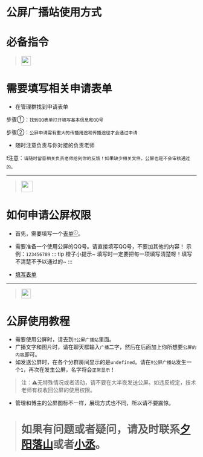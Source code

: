 # 公屏广播站使用方式

# 必备指令

> <img width="25" height="25" src="https://www.spigotmc.org/data/resource_icons/101/101040.jpg?1648584508">
# 需要填写相关申请表单

* 在管理群找到申请表单

步骤①：` 找到QQ表单打开填写基本信息和QQ号 `

步骤②：`公屏申请需有重大的传播用途和传播途径才会通过申请`

* 随时注意负责与你对接的负责老师

❗注意：`请随时留意相关负责老师给到你的反馈！如果缺少相关文件，公屏也是不会审核通过的。`

---

><img width="30" height="30" src="https://avatars.githubusercontent.com/u/93428079?s=200&v=4">
# 如何申请公屏权限

* 首先，需要填写一个[表单](https://docs.qq.com/form/page/DYlZ2alduRUFIU0hG)[<sup>ⓘ</sup>](https://docs.qq.com/form/page/DYlZ2alduRUFIU0hG)。

* 需要准备一个使用公屏的QQ号。请直接填写QQ号，不要加其他的内容！
示例：`123456789`
::: tip 橙子小提示~
填写时一定要把每一项填写清楚呀！填写不清楚不予以通过的~
:::

*   [填写表单](https://docs.qq.com/form/page/DYlZ2alduRUFIU0hG)

---

><img width="25" height="25" src="https://multimedia.nt.qq.com.cn/download?appid=1407&fileid=CgoxMjgwMTY1NDIyEhSqjFVOCxHXIyLoWlnWJYXsaf6i5Rj3DSD_Ciji_4qOtpCIA1CAvaMB&rkey=CAESKBkcro_MGujoYOA_nUEn1SyMjGhhxyTsVGHIWYqFxgSkf_KeXC3rXGI&spec=0">
# 公屏使用教程

* 需要使用公屏时，请去到`‼️公屏广播站`里面。
* 广播文字和图片时，请在聊天框输入`广播`二字，然后在后面加上你所想要`公屏的内容`即可。
* 如发送公屏时，在各个分群房间显示的是`undefined`。请在`‼️公屏广播站`发生一个`1`，再次在发生公屏，名字将会`正常显示`！

>注：⚠️无特殊情况或者活动，请不要在大半夜发送公屏。如违反规定，技术老师有权收回公屏的使用权限。
* 管理和博主的公屏图标不一样，展现方式也不同，所以请不要震惊。


> # 如果有问题或者疑问，请及时联系[夕阳落山]()或者[小丞]()。